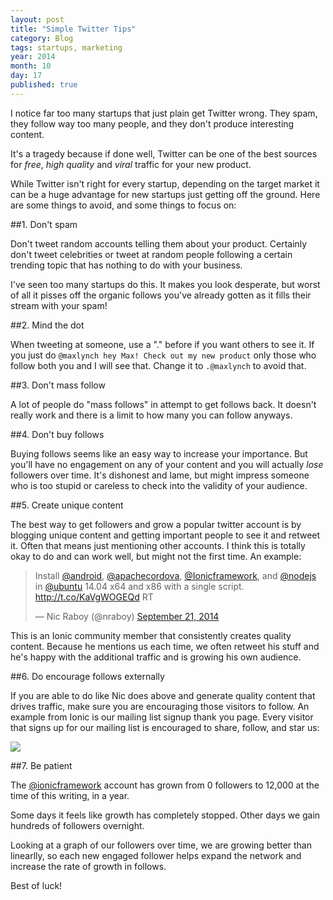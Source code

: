```yaml
---
layout: post
title: "Simple Twitter Tips"
category: Blog
tags: startups, marketing
year: 2014
month: 10
day: 17
published: true
---
```


I notice far too many startups that just plain get Twitter wrong. They spam, they follow way too many people, and they don't produce interesting content.

It's a tragedy because if done well, Twitter can be one of the best sources for *free*, *high quality* and *viral* traffic for your new product.

While Twitter isn't right for every startup, depending on the target market it can be a huge advantage for new startups just getting off the ground. Here are some things to avoid, and some things to focus on:

##1. Don't spam

Don't tweet random accounts telling them about your product. Certainly don't tweet celebrities or tweet at random people
following a certain trending topic that has nothing to do with your business.

I've seen too many startups do this. It makes you look desperate, but worst of all it pisses off the organic follows you've already gotten as it fills
their stream with your spam!

##2. Mind the dot

When tweeting at someone, use a "." before if you want others to see it. If you just do `@maxlynch hey Max! Check out my new product` only those
who follow both you and I will see that. Change it to `.@maxlynch` to avoid that.

##3. Don't mass follow

A lot of people do "mass follows" in attempt to get follows back. It doesn't really work and there is a limit to how many you can follow anyways.

##4. Don't buy follows

Buying follows seems like an easy way to increase your importance. But you'll have no engagement on any of your content and
you will actually *lose* followers over time. It's dishonest and lame, but might impress someone who is too stupid
or careless to check into the validity of your audience.

##5. Create unique content

The best way to get followers and grow a popular twitter account is by blogging unique content and getting
important people to see it and retweet it. Often that means just mentioning other accounts. I think this is totally okay to do
and can work well, but might not the first time. An example:

<blockquote class="twitter-tweet" data-partner="tweetdeck"><p>Install <a href="https://twitter.com/Android">@android</a>, <a href="https://twitter.com/apachecordova">@apachecordova</a>, <a href="https://twitter.com/Ionicframework">@Ionicframework</a>, and <a href="https://twitter.com/nodejs">@nodejs</a> in <a href="https://twitter.com/ubuntu">@ubuntu</a> 14.04 x64 and x86 with a single script. <a href="http://t.co/KaVgWOGEQd">http://t.co/KaVgWOGEQd</a> RT</p>&mdash; Nic Raboy (@nraboy) <a href="https://twitter.com/nraboy/status/513695876045225984">September 21, 2014</a></blockquote>
<script async src="//platform.twitter.com/widgets.js" charset="utf-8"></script>

This is an Ionic community member that consistently creates quality content. Because he mentions us each time, we often retweet his stuff
and he's happy with the additional traffic and is growing his own audience.

##6. Do encourage follows externally

If you are able to do like Nic does above and generate quality content that drives traffic, make sure you are
encouraging those visitors to follow. An example from Ionic is our mailing list signup thank you page. Every visitor
that signs up for our mailing list is encouraged to share, follow, and star us:

<img src="https://s3.amazonaws.com/maxlynch.com/follows.png" style="max-width: 100%">

##7. Be patient

The [@ionicframework](http://twitter.com/ionicframework) account has grown from 0 followers to 12,000 at the time of this writing, in a year.

Some days it feels like growth has completely stopped. Other days we gain hundreds of followers overnight.

Looking at a graph of our followers over time, we are growing better than linearlly, so each new engaged follower helps expand
the network and increase the rate of growth in follows.

Best of luck!



